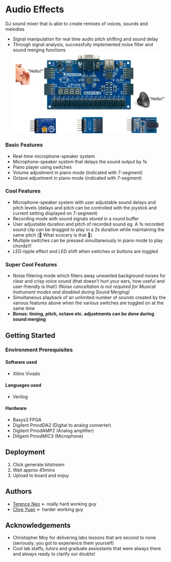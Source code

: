 # Audio Effects
DJ sound mixer that is able to create remixes of voices, sounds and melodies
- Signal manipulation for real time audio pitch shifting and sound delay
- Through signal analysis, successfully implemented noise filter and sound merging functions
![](banner.png)

### Basic Features
- Real-time microphone-speaker system
- Microphone-speaker system that delays the sound output by 1s
- Piano player using switches
- Volume adjustment in piano mode (indicated with 7-segment)
- Octave adjustment in piano mode (indicated with 7-segment)

### Cool Features
- Microphone-speaker system with user adjustable sound delays and pitch levels (delays and pitch can be controlled with the joystick and current setting displayed on 7-segment)
- Recording mode with sound signals stored in a round buffer
- User adjustable duration and pitch of recorded sound eg. A 1s recorded sound clip can be dragged to play in a 2s duration while maintaining the same pitch (:tada: What scocery is that :tada:)
- Multiple switches can be pressed simultaneously in piano mode to play chords!!!
- LED ripple effect and LED shift when switches or buttons are toggled

### Super Cool Features
- Noise filtering mode which filters away unwanted background noises for clear and crisp voice sound (that doesn’t hurt your ears, how useful and user-friendly is that!)
_(Noise cancellation is not required for Musical Instrument modes and disabled during Sound Merging)_
- Simultaneous playback of an unlimited number of sounds created by the various features above when the various switches are toggled on at the same time
- **Bonus: timing, pitch, octave etc. adjustments can be done during sound merging**


## Getting Started
### Environment Prerequisites
#### Software used
- Xilinx Vivado

#### Languages used
- Verilog

#### Hardware
- Basys3 FPGA
- Digilent PmodDA2 (Digital to analog converter)
- Digilent PmodAMP2 (Analog amplifier)
- Diligent PmodMIC3 (Microphone)

## Deployment
<!-- todo: -->
1. Click generate bitstream
2. Wait approx 45mins
3. Upload to board and enjoy

## Authors
- [Terence Neo](https://github.com/terenceneo) <- really hard working guy
- [Clive Yuan](https://www.linkedin.com/in/clive-yuan-aaa69a157/) <- harder working guy

## Acknowledgements
- Christopher Moy for delivering labs lessons that are second to none (seriously, you got to experience them yourself)
- Cool lab staffs, tutors and graduate assisstants that were always there and always ready to clarify our doubts!